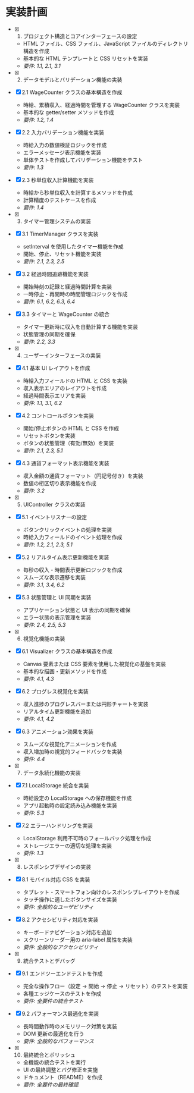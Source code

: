 # 実装計画

- [x] 1. プロジェクト構造とコアインターフェースの設定

  - HTML ファイル、CSS ファイル、JavaScript ファイルのディレクトリ構造を作成
  - 基本的な HTML テンプレートと CSS リセットを実装
  - _要件: 1.1, 2.1, 3.1_

- [x] 2. データモデルとバリデーション機能の実装
- [x] 2.1 WageCounter クラスの基本構造を作成

  - 時給、累積収入、経過時間を管理する WageCounter クラスを実装
  - 基本的な getter/setter メソッドを作成
  - _要件: 1.2, 1.4_

- [x] 2.2 入力バリデーション機能を実装

  - 時給入力の数値検証ロジックを作成
  - エラーメッセージ表示機能を実装
  - 単体テストを作成してバリデーション機能をテスト
  - _要件: 1.3_

- [x] 2.3 秒単位収入計算機能を実装

  - 時給から秒単位収入を計算するメソッドを作成
  - 計算精度のテストケースを作成
  - _要件: 1.4_

- [x] 3. タイマー管理システムの実装
- [x] 3.1 TimerManager クラスを実装

  - setInterval を使用したタイマー機能を作成
  - 開始、停止、リセット機能を実装
  - _要件: 2.1, 2.3, 2.5_

- [x] 3.2 経過時間追跡機能を実装

  - 開始時刻の記録と経過時間計算を実装
  - 一時停止・再開時の時間管理ロジックを作成
  - _要件: 6.1, 6.2, 6.3, 6.4_

- [x] 3.3 タイマーと WageCounter の統合

  - タイマー更新時に収入を自動計算する機能を実装
  - 状態管理の同期を確保
  - _要件: 2.2, 3.3_

- [x] 4. ユーザーインターフェースの実装
- [x] 4.1 基本 UI レイアウトを作成

  - 時給入力フィールドの HTML と CSS を実装
  - 収入表示エリアのレイアウトを作成
  - 経過時間表示エリアを実装
  - _要件: 1.1, 3.1, 6.2_

- [x] 4.2 コントロールボタンを実装

  - 開始/停止ボタンの HTML と CSS を作成
  - リセットボタンを実装
  - ボタンの状態管理（有効/無効）を実装
  - _要件: 2.1, 2.3, 5.1_

- [x] 4.3 通貨フォーマット表示機能を実装

  - 収入金額の通貨フォーマット（円記号付き）を実装
  - 数値の桁区切り表示機能を作成
  - _要件: 3.2_

- [x] 5. UIController クラスの実装
- [x] 5.1 イベントリスナーの設定

  - ボタンクリックイベントの処理を実装
  - 時給入力フィールドのイベント処理を作成
  - _要件: 1.2, 2.1, 2.3, 5.1_

- [x] 5.2 リアルタイム表示更新機能を実装

  - 毎秒の収入・時間表示更新ロジックを作成
  - スムーズな表示遷移を実装
  - _要件: 3.1, 3.4, 6.2_

- [x] 5.3 状態管理と UI 同期を実装

  - アプリケーション状態と UI 表示の同期を確保
  - エラー状態の表示管理を実装
  - _要件: 2.4, 2.5, 5.3_

- [x] 6. 視覚化機能の実装
- [x] 6.1 Visualizer クラスの基本構造を作成

  - Canvas 要素または CSS 要素を使用した視覚化の基盤を実装
  - 基本的な描画・更新メソッドを作成
  - _要件: 4.1, 4.3_

- [x] 6.2 プログレス視覚化を実装

  - 収入進捗のプログレスバーまたは円形チャートを実装
  - リアルタイム更新機能を追加
  - _要件: 4.1, 4.2_

- [x] 6.3 アニメーション効果を実装

  - スムーズな視覚化アニメーションを作成
  - 収入増加時の視覚的フィードバックを実装
  - _要件: 4.4_

- [x] 7. データ永続化機能の実装
- [x] 7.1 LocalStorage 統合を実装

  - 時給設定の LocalStorage への保存機能を作成
  - アプリ起動時の設定読み込み機能を実装
  - _要件: 5.3_

- [x] 7.2 エラーハンドリングを実装

  - LocalStorage 利用不可時のフォールバック処理を作成
  - ストレージエラーの適切な処理を実装
  - _要件: 1.3_

- [x] 8. レスポンシブデザインの実装
- [x] 8.1 モバイル対応 CSS を実装

  - タブレット・スマートフォン向けのレスポンシブレイアウトを作成
  - タッチ操作に適したボタンサイズを実装
  - _要件: 全般的なユーザビリティ_

- [x] 8.2 アクセシビリティ対応を実装

  - キーボードナビゲーション対応を追加
  - スクリーンリーダー用の aria-label 属性を実装
  - _要件: 全般的なアクセシビリティ_

- [x] 9. 統合テストとデバッグ
- [x] 9.1 エンドツーエンドテストを作成

  - 完全な操作フロー（設定 → 開始 → 停止 → リセット）のテストを実装
  - 各種エッジケースのテストを作成
  - _要件: 全要件の統合テスト_

- [x] 9.2 パフォーマンス最適化を実装

  - 長時間動作時のメモリリーク対策を実装
  - DOM 更新の最適化を行う
  - _要件: 全般的なパフォーマンス_

- [x] 10. 最終統合とポリッシュ
  - 全機能の統合テストを実行
  - UI の最終調整とバグ修正を実施
  - ドキュメント（README）を作成
  - _要件: 全要件の最終確認_
